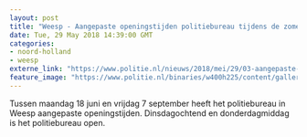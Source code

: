 ```yaml
---
layout: post
title: "Weesp - Aangepaste openingstijden politiebureau tijdens de zomer"
date: Tue, 29 May 2018 14:39:00 GMT
categories: 
- noord-holland 
- weesp 
externe_link: "https://www.politie.nl/nieuws/2018/mei/29/03-aangepaste-openingstijden.html"
feature_image: "https://www.politie.nl/binaries/w400h225/content/gallery/politie/mijn-buurt/bureaus/03/gv-weesp-img_0771.jpg"
---
```


Tussen maandag 18 juni en vrijdag 7 september heeft het politiebureau in Weesp aangepaste openingstijden. Dinsdagochtend en donderdagmiddag is het politiebureau open.
